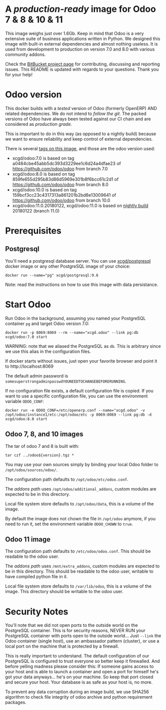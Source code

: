 # A *production-ready* image for Odoo 7 & 8 & 10 & 11

This image weighs just over 1.6Gb. Keep in mind that Odoo is a very extensive suite of business applications written in Python. We designed this image with built-in external dependencies and almost nothing useless. It is used from development to production on version 7.0 and 8.0 with various community addons.

Check the [BitBucket project page][2] for contributing, discussing and reporting issues.
This README is updated with regards to your questions. Thank you for your help!

# Odoo version

This docker builds with a *tested* version of Odoo (formerly OpenERP) AND related dependencies. We do not intend to *follow the git*. The packed versions of Odoo have always been tested against our CI chain and are considered as *production grade*.

This is important to do in this way (as opposed to a nightly build) because we want to ensure reliability and keep control of external dependencies.

There is several [tags on this image](https://hub.docker.com/r/xcgd/odoo/tags/), and those are the odoo version used:

* xcgd/odoo:7.0 is based on tag a0484cbe45abb5dc393d3229ee1c6d24a4dfae23 of https://github.com/odoo/odoo from branch 7.0
* xcgd/odoo:8.0 is based on tag 859fe655d295b83d86d5969e301b8f6bcc61c2d1 of https://github.com/odoo/odoo from branch 8.0
* xcgd/odoo:10.0 is based on tag 159bcf3cc23c4317313a861201b2bd8e13009641 of https://github.com/odoo/odoo from branch 10.0
* xcgd/odoo:11.0.20180122, xcgd/odoo:11.0 is based on [nightly build](http://nightly.odoo.com/11.0/nightly/deb/) 20180122 (branch 11.0)

# Prerequisites

## Postgresql

You'll need a postgresql database server. You can use [xcgd/postgresql][1] docker image or any other PostgreSQL image of your choice:

    docker run --name="pg" xcgd/postgresql:9.6

Note: read the instructions on how to use this image with data persistance.

# Start Odoo

Run Odoo in the background, assuming you named your PostgreSQL container `pg` and target Odoo version 7.0:

    docker run -p 8069:8069 --rm --name="xcgd.odoo" --link pg:db xcgd/odoo:7.0 start

WARNING: note that we aliased the PostgreSQL as `db`. This is arbitrary since we use this alias in the configuration files.

If docker starts without issues, just open your favorite browser and point it to http://localhost:8069	

The default admin password is `somesuperstrongadminpasswdYOUNEEDTOCHANGEBEFORERUNNING`.

If no configuration file exists, a default configuration file is copied.
If you want to use a specific configuration file, you can use the environment variable `ODOO_CONF`:

    docker run -e ODOO_CONF=/etc/openerp.conf --name="xcgd.odoo" -v /opt/odoo/instance1/etc:/opt/odoo/etc -p 8069:8069 --link pg:db -d xcgd/odoo:8.0 start

## Odoo 7, 8, and 10 images

The tar of odoo 7 and 8 is built with:

    tar czf ../odoo${version}.tgz *

You may use your own sources simply by binding your local Odoo folder to `/opt/odoo/sources/odoo/`.

The configuration path defaults to `/opt/odoo/etc/odoo.conf`.

The *addons path* uses `/opt/odoo/additional_addons`, custom modules are expected to be in this directory.

Local file system store defaults to `/opt/odoo/data`, this is a volume of the image.

By default the image does not chown the file in `/opt/odoo` anymore, if you need to run it, set the environment variable `ODOO_CHOWN` to `true`.

## Odoo 11 image

The configuration path defaults to `/etc/odoo/odoo.conf`. This should be readable to the odoo user.

The *addons path* uses `/mnt/extra_addons`, custom modules are expected to be in this directory. This should be readable to the odoo user, writable to have compiled python file in it.

Local file system store defaults to `/var/lib/odoo`, this is a volume of the image. This directory should be writable to the odoo user.

# Security Notes

You'll note that we did not open ports to the outside world on the PostgreSQL container. This is for security reasons, NEVER RUN your PostgreSQL container with ports open to the outside world... Just `--link` the Odoo container (single host), use an ambassador pattern (cluster), or use a local port on the machine that is protected by a firewall.

This is really important to understand. The default configuration of our PostgreSQL is configured to trust everyone so better keep it firewalled. And before yelling madness please consider this: If someone gains access to your host and is able to launch a container and open a port for himself he's got your data anyways... he's on your machine. So keep that port closed and secure your host. Your database is as safe as your host is, no more.

To prevent any data corruption during an image build, we use SHA256 algorithm to check file integrity of odoo archive and python requirement packages.

  [1]: https://registry.hub.docker.com/u/xcgd/postgresql/
  [2]: https://bitbucket.org/xcgd/odoo
